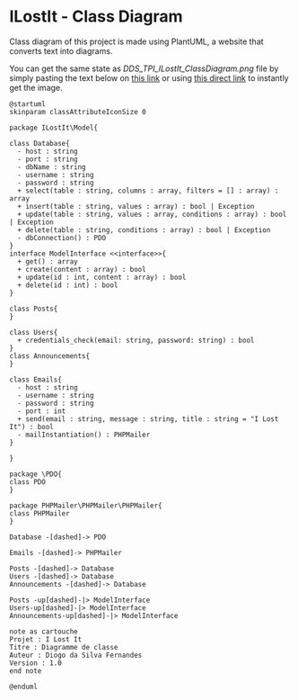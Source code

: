 # ILostIt - Class Diagram

Class diagram of this project is made using PlantUML, a website that converts text into diagrams.

You can get the same state as *DDS_TPI_ILostIt_ClassDiagram.png* file by simply pasting the text below on [this link](https://www.plantuml.com/plantuml/uml/SyfFKj2rKt3CoKnELR1Io4ZDoSa70000) or using [this direct link](www.plantuml.com/plantuml/png/dLFRJXH147sVhwZmj4Om-4fm0n6CauXkWle2nDHs5qDBJ_Uagnel2mdVwfVOFSksCrpSw5lFELMdBdLcZmM3nDPMV6bSXm5RK1QPzqM2cKUXMdbtR7uIR5TGTQWkiI6ettcMMawFl2QxI4IV0mSeE4UcXC0MNAGOs05EGgxfaSw7UuYUlyUMnbXa2ku1sgK2ttpGG_GvC5bICabbBHLc4vItiNMS40m1Vsp2kR52WU4Ld9ojq6UhHwzaN2hxKEaARIGUfiozjt0DXzyLTMAywxDZfr5eJNRkoscJazOhQhBqGF4V5F9kNtldI6LWagDc1n-gcyeueN2EYg2_Nbq-TtSBDPqk-YOQaibuJIfG7bJv5EhaVW_3NHYTmAIu2Ky6bp5BSE5kYgbcdeKN0-0JKqZ0NJUQd1Yq_4LTaBgSK8l6bdKLrwoGWVvIRDyv7vsYbjouoc4Mue6J_zEZnVN6oPrbdLwsEJXhIypOq00H8uF39-Dkr93_EgXbeqoHvRDIxLWmx-7FhT_EZX91eH_fPl3ldYORBEw6JCyHLx9E7tcLf97qwf-7hHEDV47wR6kQTHErNE6OABbGvSEEsPLMbK_y13KwsECXHJfsXRwUthVxiiYQc66rlyUcgiuB0J8e3E9ZycCr2_uhvUENsrKVZGHAo8719c3R4cY2lDWyMnIAeITzuq4Z71jxXV0ccyrfukep1JRU_RgztO6NBxOhSXfosLHzBxrZQty3) to instantly get the image.


```
@startuml
skinparam classAttributeIconSize 0
 
package ILostIt\Model{
 
class Database{
  - host : string
  - port : string
  - dbName : string
  - username : string
  - password : string
  + select(table : string, columns : array, filters = [] : array) : array
  + insert(table : string, values : array) : bool | Exception
  + update(table : string, values : array, conditions : array) : bool | Exception
  + delete(table : string, conditions : array) : bool | Exception
  - dbConnection() : PDO
}
interface ModelInterface <<interface>>{
  + get() : array
  + create(content : array) : bool
  + update(id : int, content : array) : bool
  + delete(id : int) : bool
}
 
class Posts{
}
 
class Users{
  + credentials_check(email: string, password: string) : bool
}
class Announcements{
}
 
class Emails{
  - host : string
  - username : string
  - password : string
  - port : int
  + send(email : string, message : string, title : string = "I Lost It") : bool
  - mailInstantiation() : PHPMailer
}
 
}
 
package \PDO{
class PDO
}
 
package PHPMailer\PHPMailer\PHPMailer{
class PHPMailer
}
 
Database -[dashed]-> PDO
 
Emails -[dashed]-> PHPMailer
 
Posts -[dashed]-> Database
Users -[dashed]-> Database
Announcements -[dashed]-> Database
 
Posts -up[dashed]-|> ModelInterface 
Users-up[dashed]-|> ModelInterface 
Announcements-up[dashed]-|> ModelInterface
 
note as cartouche
Projet : I Lost It
Titre : Diagramme de classe
Auteur : Diogo da Silva Fernandes
Version : 1.0
end note
 
@enduml
```